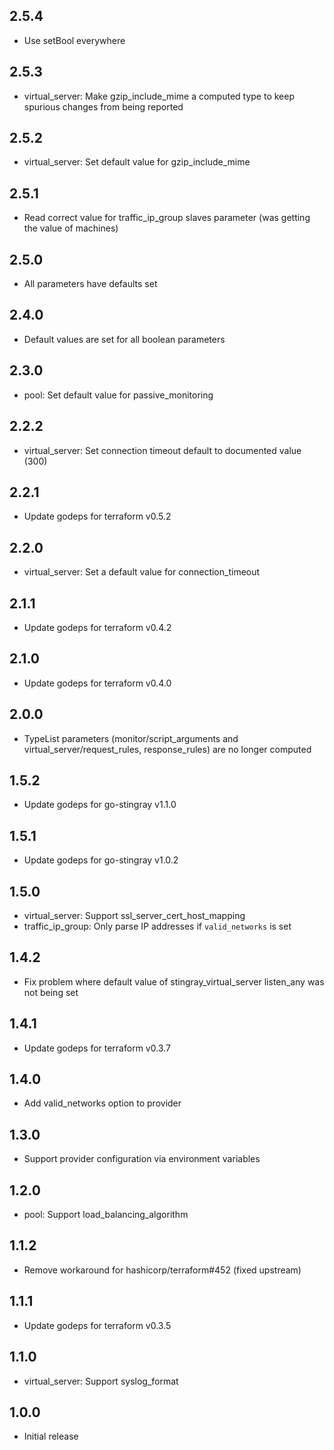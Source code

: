 ## 2.5.4

* Use setBool everywhere

## 2.5.3

* virtual_server: Make gzip_include_mime a computed type to keep
  spurious changes from being reported

## 2.5.2

* virtual_server: Set default value for gzip_include_mime

## 2.5.1

* Read correct value for traffic_ip_group slaves parameter (was
  getting the value of machines)

## 2.5.0

* All parameters have defaults set

## 2.4.0

* Default values are set for all boolean parameters

## 2.3.0

* pool: Set default value for passive_monitoring

## 2.2.2

* virtual_server: Set connection timeout default to documented value
  (300)

## 2.2.1

* Update godeps for terraform v0.5.2

## 2.2.0

* virtual_server: Set a default value for connection_timeout

## 2.1.1

* Update godeps for terraform v0.4.2

## 2.1.0

* Update godeps for terraform v0.4.0

## 2.0.0

* TypeList parameters (monitor/script_arguments and
  virtual_server/request_rules, response_rules) are no longer computed

## 1.5.2

* Update godeps for go-stingray v1.1.0

## 1.5.1

* Update godeps for go-stingray v1.0.2

## 1.5.0

* virtual_server: Support ssl_server_cert_host_mapping
* traffic_ip_group: Only parse IP addresses if `valid_networks` is set

## 1.4.2

* Fix problem where default value of stingray_virtual_server
  listen_any was not being set

## 1.4.1

* Update godeps for terraform v0.3.7

## 1.4.0

* Add valid_networks option to provider

## 1.3.0

* Support provider configuration via environment variables

## 1.2.0

* pool: Support load_balancing_algorithm

## 1.1.2

* Remove workaround for hashicorp/terraform#452 (fixed upstream)

## 1.1.1

* Update godeps for terraform v0.3.5

## 1.1.0

* virtual_server: Support syslog_format

## 1.0.0

 * Initial release
